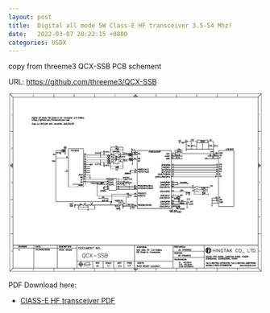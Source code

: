 ```yaml
---
layout: post
title:  Digital all mode 5W Class-E HF transceiver 3.5-54 Mhz!
date:   2022-03-07 20:22:15 +0800
categories: USDX
---
```


copy from threeme3 QCX-SSB PCB schement

URL:  https://github.com/threeme3/QCX-SSB

![5W Class-E HF transceiver](/assets/pdf/2022/qcx-ssb-5w-hf-transceiver.jpg "5W Class-E HF transceiver")


PDF Download here: 


* [ClASS-E HF transceiver PDF](/assets/pdf/2022/qcx-ssb-5w-hf-transceiver.pdf)